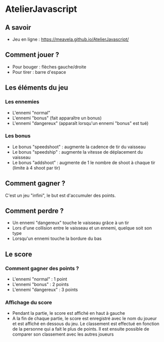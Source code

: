 # AtelierJavascript

## A savoir

* Jeu en ligne : https://meavela.github.io/AtelierJavascript/

## Comment jouer ?

* Pour bouger : flèches gauche/droite
* Pour tirer : barre d'espace

## Les éléments du jeu

### Les ennemies

* L'ennemi "normal"
* L'ennemi "bonus" (fait apparaître un bonus)
* L'ennemi "dangereux" (apparaît lorsqu'un ennemi "bonus" est tué)

### Les bonus

* Le bonus "speedshoot" : augmente la cadence de tir du vaisseau
* Le bonus "speedship" : augmente la vitesse de déplacement du vaisseau
* Le bonus "addshoot" : augmente de 1 le nombre de shoot à chaque tir (limite à 4 shoot par tir)

## Comment gagner ?

C'est un jeu "infini", le but est d'accumuler des points.

## Comment perdre ?

* Un ennemi "dangereux" touche le vaisseau grâce à un tir
* Lors d'une collision entre le vaisseau et un ennemi, quelque soit son type
* Lorsqu'un ennemi touche la bordure du bas

## Le score

### Comment gagner des points ?

* L'ennemi "normal" : 1 point
* L'ennemi "bonus" : 2 points
* L'ennemi "dangereux" : 3 points

### Affichage du score 

* Pendant la partie, le score est affiché en haut à gauche
* A la fin de chaque partie, le score est enregistré avec le nom du joueur et est affiché en dessous du jeu. Le classement est effectué en fonction de la personne qui a fait le plus de points. Il est ensuite possible de comparer son classement avec les autres joueurs